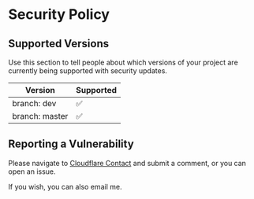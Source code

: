# Security Policy

## Supported Versions

Use this section to tell people about which versions of your project are
currently being supported with security updates.

| Version        | Supported          |
|----------------|--------------------|
| branch: dev    | :white_check_mark: |
| branch: master | :white_check_mark: |


## Reporting a Vulnerability

Please navigate to [Cloudflare Contact](https://domaincontact.cloudflareregistrar.com/breadnet.co.uk) and submit a comment, or you can open an issue.

If you wish, you can also email me. 